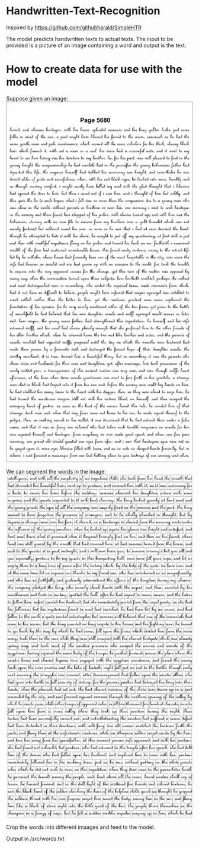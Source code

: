 # Handwritten-Text-Recognition
Inspired by https://github.com/githubharald/SimpleHTR

The model predicts handwritten texts to actual texts. The input to be provided is a picture of an image containing a word and output is the text.

# How to create data for use with the model

Suppose given an image:
![Image with words](https://github.com/Nirmal2000/Handwritten-Text-Recognition/blob/master/src/allimg/5680.jpg)

We can segment the words in the image:
![Segmented words](https://github.com/Nirmal2000/Handwritten-Text-Recognition/blob/master/src/suc.png)

Crop the words into different imaages and feed to the model.

Output in /src/words.txt


